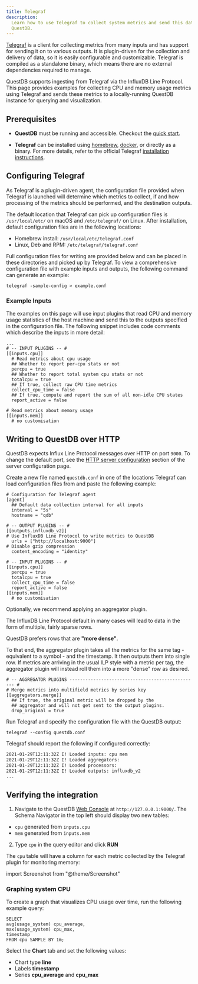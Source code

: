 ```yaml
---
title: Telegraf
description:
  Learn how to use Telegraf to collect system metrics and send this data to
  QuestDB.
---
```


[Telegraf](https://docs.influxdata.com/telegraf/v1.17/) is a client for
collecting metrics from many inputs and has support for sending it on to various
outputs. It is plugin-driven for the collection and delivery of data, so it is
easily configurable and customizable. Telegraf is compiled as a standalone
binary, which means there are no external dependencies required to manage.

QuestDB supports ingesting from Telegraf via the InfluxDB Line Protocol. This
page provides examples for collecting CPU and memory usage metrics using
Telegraf and sends these metrics to a locally-running QuestDB instance for
querying and visualization.

## Prerequisites

- **QuestDB** must be running and accessible. Checkout the
  [quick start](/docs/quick-start).

- **Telegraf** can be installed using
  [homebrew](https://formulae.brew.sh/formula/telegraf),
  [docker](https://hub.docker.com/_/telegraf), or directly as a binary. For more
  details, refer to the official Telegraf
  [installation instructions](https://docs.influxdata.com/telegraf/v1.17/introduction/installation/).

## Configuring Telegraf

As Telegraf is a plugin-driven agent, the configuration file provided when
Telegraf is launched will determine which metrics to collect, if and how
processing of the metrics should be performed, and the destination outputs.

The default location that Telegraf can pick up configuration files is
`/usr/local/etc/` on macOS and `/etc/telegraf/` on Linux. After installation,
default configuration files are in the following locations:

- Homebrew install: `/usr/local/etc/telegraf.conf`
- Linux, Deb and RPM: `/etc/telegraf/telegraf.conf`

Full configuration files for writing are provided below and can be placed in
these directories and picked up by Telegraf. To view a comprehensive
configuration file with example inputs and outputs, the following command can
generate an example:

```
telegraf -sample-config > example.conf
```

### Example Inputs

The examples on this page will use input plugins that read CPU and memory usage
statistics of the host machine and send this to the outputs specified in the
configuration file. The following snippet includes code comments which describe
the inputs in more detail:

```shell title="Example inputs sending host data to QuestDB"
...
# -- INPUT PLUGINS -- #
[[inputs.cpu]]
  # Read metrics about cpu usage
  ## Whether to report per-cpu stats or not
  percpu = true
  ## Whether to report total system cpu stats or not
  totalcpu = true
  ## If true, collect raw CPU time metrics
  collect_cpu_time = false
  ## If true, compute and report the sum of all non-idle CPU states
  report_active = false

# Read metrics about memory usage
[[inputs.mem]]
  # no customisation
```

## Writing to QuestDB over HTTP

QuestDB expects Influx Line Protocol messages over HTTP on port `9000`. To change
the default port, see the [HTTP server configuration](/docs/configuration/#http-server)
section of the server configuration page.

Create a new file named `questdb.conf` in one of the locations Telegraf can
load configuration files from and paste the following example:

```shell title="/path/to/telegraf/config/questdb.conf" - Base plugins
# Configuration for Telegraf agent
[agent]
  ## Default data collection interval for all inputs
  interval = "5s"
  hostname = "qdb"

# -- OUTPUT PLUGINS -- #
[[outputs.influxdb_v2]]
# Use InfluxDB Line Protocol to write metrics to QuestDB
  urls = ["http://localhost:9000"]
# Disable gzip compression
  content_encoding = "identity"

# -- INPUT PLUGINS -- #
[[inputs.cpu]]
  percpu = true
  totalcpu = true
  collect_cpu_time = false
  report_active = false
[[inputs.mem]]
  # no customisation
```

Optionally, we recommend applying an aggregator plugin.

The InfluxDB Line Protocol default in many cases will lead to data in the form
of multiple, fairly sparse rows.

QuestDB prefers rows that are **"more dense"**.

To that end, the aggregator plugin takes all the metrics for the same tag -
equivalent to a symbol - and the timestamp. It then outputs them into single
row. If metrics are arriving in the usual ILP style with a metric per tag, the
aggregator plugin will instead roll them into a more "dense" row as desired.

```shell title="/path/to/telegraf/config/questdb.conf - Aggregator plugin"
# -- AGGREGATOR PLUGINS ------------------------------------------------- #
# Merge metrics into multifield metrics by series key
[[aggregators.merge]]
  ## If true, the original metric will be dropped by the
  ## aggregator and will not get sent to the output plugins.
  drop_original = true

```

Run Telegraf and specify the configuration file with the QuestDB output:

```shell
telegraf --config questdb.conf
```

Telegraf should report the following if configured correctly:

```bash
2021-01-29T12:11:32Z I! Loaded inputs: cpu mem
2021-01-29T12:11:32Z I! Loaded aggregators:
2021-01-29T12:11:32Z I! Loaded processors:
2021-01-29T12:11:32Z I! Loaded outputs: influxdb_v2
...
```

## Verifying the integration

1. Navigate to the QuestDB [Web Console](/docs/web-console/) at `http://127.0.0.1:9000/`. The Schema
   Navigator in the top left should display two new tables:

- `cpu` generated from `inputs.cpu`
- `mem` generated from `inputs.mem`

2. Type `cpu` in the query editor and click **RUN**

The `cpu` table will have a column for each metric collected by the Telegraf
plugin for monitoring memory:

import Screenshot from "@theme/Screenshot"

<Screenshot
  alt="Querying CPU metrics using the QuestDB Web Console"
  src="/img/docs/telegraf/select_from_cpu.webp"
  width={745}
  height={375}
/>

### Graphing system CPU

To create a graph that visualizes CPU usage over time, run the following example
query:

```
SELECT
avg(usage_system) cpu_average,
max(usage_system) cpu_max,
timestamp
FROM cpu SAMPLE BY 1m;
```

Select the **Chart** tab and set the following values:

- Chart type **line**
- Labels **timestamp**
- Series **cpu_average** and **cpu_max**

<Screenshot
  alt="Graphing CPU metrics using the QuestDB Web Console"
  src="/img/docs/telegraf/cpu_stats_chart.webp"
  width={745}
  height={375}
/>
